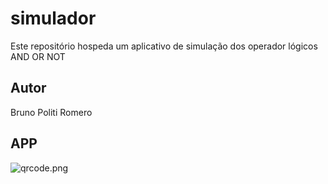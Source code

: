 # simulador
Este repositório hospeda um aplicativo de simulação dos operador lógicos AND OR NOT
## Autor
Bruno Politi Romero
## APP
![qrcode.png](https://arkenzera-main.github.io/simulador/)
